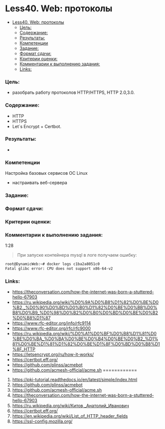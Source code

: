 # Less40. Web: протоколы 
- [Less40. Web: протоколы](#less40-web-протоколы)
    - [Цель:](#цель)
    - [Содержание:](#содержание)
    - [Результаты:](#результаты)
    - [Компетенции](#компетенции)
    - [Задание:](#задание)
    - [Формат сдачи:](#формат-сдачи)
    - [Критерии оценки:](#критерии-оценки)
    - [Комментарии к выполнению задания:](#комментарии-к-выполнению-задания)
    - [Links:](#links)

### Цель: 
- разобрать работу протоколов HTTP/HTTPS, HTTP 2.0,3.0.
  
### Содержание:
- HTTP
- HTTPS
- Let`s Encrypt + Certbot.
 
### Результаты:
- 
### Компетенции

Настройка базовых сервисов ОС Linux
- настраивать веб-сервера
 
### Задание:

### Формат сдачи: 

### Критерии оценки:

### Комментарии к выполнению задания:
1:28


> При запуске контейнера mysql в логе получаем ошибку:
```bash 
root@DynamicWeb:~# docker logs c1ba2a8051c0
Fatal glibc error: CPU does not support x86-64-v2
```



### Links:

- https://theconversation.com/how-the-internet-was-born-a-stuttered-hello-67903
- https://ru.wikipedia.org/wiki/%D0%9A%D0%B8%D1%82%D0%BE%D0%B2,_%D0%90%D0%BD%D0%B0%D1%82%D0%BE%D0%BB%D0%B8%D0%B9_%D0%98%D0%B2%D0%B0%D0%BD%D0%BE%D0%B2%D0%B8%D1%87
- https://www.rfc-editor.org/info/rfc9114
- https://www.rfc-editor.org/rfc/rfc9000
- https://ru.wikipedia.org/wiki/%D0%A1%D0%BF%D0%B8%D1%81%D0%BE%D0%BA_%D0%BA%D0%BE%D0%B4%D0%BE%D0%B2_%D1%81%D0%BE%D1%81%D1%82%D0%BE%D1%8F%D0%BD%D0%B8%D1%8F_HTTP
- https://letsencrypt.org/ru/how-it-works/
- https://certbot.eff.org/
- https://github.com/plinss/acmebot
- https://github.com/acmesh-official/acme.sh
============
1. https://pki-tutorial.readthedocs.io/en/latest/simple/index.html
2. https://github.com/plinss/acmebot
3. https://github.com/acmesh-official/acme.sh
4. https://theconversation.com/how-the-internet-was-born-a-stuttered-hello-67903
5. https://ru.wikipedia.org/wiki/Китов,_Анатолий_Иванович
6. https://certbot.eff.org/
7. https://en.wikipedia.org/wiki/List_of_HTTP_header_fields
8. https://ssl-config.mozilla.org/

